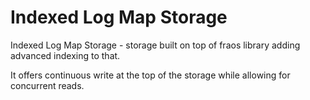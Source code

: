# Indexed Log Map Storage

Indexed Log Map Storage - storage built on top of fraos library adding advanced indexing to that.

It offers continuous write at the top of the storage while allowing for concurrent reads.
